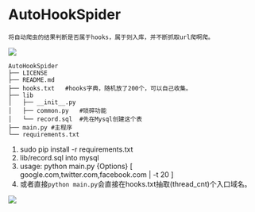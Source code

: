 # AutoHookSpider

    将自动爬虫的结果判断是否属于hooks，属于则入库，并不断抓取url爬啊爬。

![](http://7xiw31.com1.z0.glb.clouddn.com/4rfedsxz.png)

```
AutoHookSpider
├── LICENSE
├── README.md
├── hooks.txt   #hooks字典，随机放了200个，可以自己收集。
├── lib
│   ├── __init__.py
│   ├── common.py   #琐碎功能
│   └── record.sql  #先在Mysql创建这个表
├── main.py #主程序
└── requirements.txt
```

1. sudo pip install -r requirements.txt
2. lib/record.sql into mysql
3. usage: python main.py {Options} [ google.com,twitter.com,facebook.com | -t 20 ]
4. 或者直接`python main.py`会直接在hooks.txt抽取(thread_cnt)个入口域名。

![](http://7xiw31.com1.z0.glb.clouddn.com/4trefds.png)
